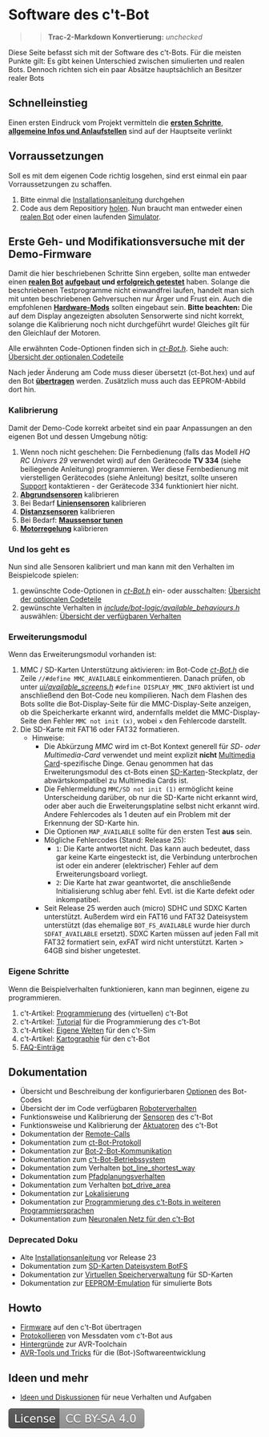 # Software des c't-Bot

>> **Trac-2-Markdown Konvertierung:** *unchecked*

Diese Seite befasst sich mit der Software des c't-Bots. Für die meisten Punkte gilt: Es gibt keinen Unterschied zwischen simulierten und realen Bots. Dennoch richten sich ein paar Absätze hauptsächlich an Besitzer realer Bots

## Schnelleinstieg

Einen ersten Eindruck vom Projekt vermitteln die **[ersten Schritte](../Firststeps/Firststeps.md)**, **[allgemeine Infos und Anlaufstellen](../WikiStart/WikiStart.md#Anlaufstellen)** sind auf der Hauptseite verlinkt

## Vorraussetzungen

Soll es mit dem eigenen Code richtig losgehen, sind erst einmal ein paar Vorraussetzungen zu schaffen.

1. Bitte einmal die [Installationsanleitung](../InstallationsanleitungR23/InstallationsanleitungR23.md) durchgehen
1. Code aus dem Repositiory [holen](../GITUndEclipse/GITUndEclipse.md). Nun braucht man entweder einen [realen Bot](../ct-Bot-Hardware/ct-Bot-Hardware.md) oder einen laufenden [Simulator](../ct-Sim/ct-Sim.md).

## Erste Geh- und Modifikationsversuche mit der Demo-Firmware

Damit die hier beschriebenen Schritte Sinn ergeben, sollte man entweder einen **[realen Bot](../ct-Bot-Hardware/ct-Bot-Hardware.md)** **[aufgebaut](../ct-Bot-Hardware/ct-Bot-Hardware.md#Aufbau-und-Montage) und [erfolgreich getestet](../ct-Bot-Hardware/ct-Bot-Hardware.md#Test-eines-frisch-aufgebauten-ct-Bots)** haben. Solange die beschriebenen Testprogramme nicht einwandfrei laufen, handelt man sich mit unten beschriebenen Gehversuchen nur Ärger und Frust ein. Auch die empfohlenen **[Hardware-Mods](../ct-Bot-Modifikationen/ct-Bot-Modifikationen.md)** sollten eingebaut sein.
**Bitte beachten:** Die auf dem Display angezeigten absoluten Sensorwerte sind nicht korrekt, solange die Kalibrierung noch nicht durchgeführt wurde! Gleiches gilt für den Gleichlauf der Motoren.

Alle erwähnten Code-Optionen finden sich in *[ct-Bot.h](https://github.com/tsandmann/ct-bot/blob/master/ct-Bot.h)*. Siehe auch: [Übersicht der optionalen Codeteile](../ctBotH/ctBotH.md)

Nach jeder Änderung am Code muss dieser übersetzt (ct-Bot.hex) und auf den Bot **[übertragen](../Flash/Flash.md)** werden. Zusätzlich muss auch das EEPROM-Abbild dort hin.

### Kalibrierung

Damit der Demo-Code korrekt arbeitet sind ein paar Anpassungen an den eigenen Bot und dessen Umgebung nötig:

1. Wenn noch nicht geschehen: Die Fernbedienung (falls das Modell *HQ RC Univers 29* verwendet wird) auf den Gerätecode **TV 334** (siehe beiliegende Anleitung) programmieren. Wer diese Fernbedienung mit vierstelligen Gerätecodes (siehe Anleitung) besitzt, sollte unseren [Support](../FirstSteps/FirstSteps.md#Support) kontaktieren - der Gerätecode 334 funktioniert hier nicht.
1. **[Abgrundsensoren](../ct-Bot-Software-Sensoren/ct-Bot-Software-Sensoren.md#Abgrundsensoren)** kalibrieren
1. Bei Bedarf **[Liniensensoren](../ct-Bot-Software-Sensoren/ct-Bot-Software-Sensoren.md#Liniensensoren)** kalibrieren
1. **[Distanzsensoren](../ct-Bot-Software-Sensoren/ct-Bot-Software-Sensoren.md#Distanzsensoren)** kalibrieren
1. Bei Bedarf: **[Maussensor tunen](../ct-Bot-Software-Sensoren/ct-Bot-Software-Sensoren.md#Maussensor)**
1. **[Motorregelung](../ct-Bot-Software-Aktuatoren/ct-Bot-Software-Aktuatoren.md#Motoren)** kalibrieren

### Und los geht es

Nun sind alle Sensoren kalibriert und man kann mit den Verhalten im Beispielcode spielen:

1. gewünschte Code-Optionen in *[ct-Bot.h](https://github.com/tsandmann/ct-bot/blob/master/ct-Bot.h)* ein- oder ausschalten: [Übersicht der optionalen Codeteile](../ctBotH/ctBotH.md)
1. gewünschte Verhalten in *[include/bot-logic/available_behaviours.h](https://github.com/tsandmann/ct-bot/blob/master/include/bot-logic/available_behaviours.h)* auswählen: [Übersicht der verfügbaren Verhalten](../Verhalten/Verhalten.md)

### Erweiterungsmodul

Wenn das Erweiterungsmodul vorhanden ist:

1. MMC / SD-Karten Unterstützung aktivieren: im Bot-Code *[ct-Bot.h](https://github.com/tsandmann/ct-bot/blob/master/ct-Bot.h)* die Zeile `//#define MMC_AVAILABLE` einkommentieren. Danach prüfen, ob unter *[ui/available_screens.h](https://github.com/tsandmann/ct-bot/blob/master/ui/available_screens.h)* `#define DISPLAY_MMC_INFO` aktiviert ist und anschließend den Bot-Code neu kompilieren. Nach dem Flashen des Bots sollte die Bot-Display-Seite für die MMC-Display-Seite anzeigen, ob die Speicherkarte erkannt wird, andernfalls meldet die MMC-Display-Seite den Fehler `MMC not init (x)`, wobei `x` den Fehlercode darstellt.
1. Die SD-Karte mit FAT16 oder FAT32 formatieren.
    * Hinweise:
      * Die Abkürzung *MMC* wird im ct-Bot Kontext generell für *SD- oder Multimedia-Card* verwendet und meint explizit **nicht** [Multimedia Card](https://de.wikipedia.org/wiki/Multimedia_Card)-spezifische Dinge. Genau genommen hat das Erweiterungsmodul des ct-Bots einen [SD-Karten](https://de.wikipedia.org/wiki/SD-Karte)-Steckplatz, der abwärtskompatibel zu Multimedia Cards ist.
      * Die Fehlermeldung `MMC/SD not init (1)` ermöglicht keine Unterscheidung darüber, ob nur die SD-Karte nicht erkannt wird, oder aber auch die Erweiterungsplatine selbst nicht erkannt wird. Andere Fehlercodes als 1 deuten auf ein Problem mit der Erkennung der SD-Karte hin.
      * Die Optionen `MAP_AVAILABLE` sollte für den ersten Test **aus** sein.
      * Mögliche Fehlercodes (Stand: Release 25):
        * `1`: Die Karte antwortet nicht. Das kann auch bedeutet, dass gar keine Karte eingesteckt ist, die Verbindung unterbrochen ist oder ein anderer (elektrischer) Fehler auf dem Erweiterungsboard vorliegt.
        * `2`: Die Karte hat zwar geantwortet, die anschließende Initialisierung schlug aber fehl. Evtl. ist die Karte defekt oder inkompatibel.
      * Seit Release 25 werden auch (micro) SDHC und SDXC Karten unterstützt. Außerdem wird ein FAT16 und FAT32 Dateisystem unterstützt (das ehemalige `BOT_FS_AVAILABLE` wurde hier durch `SDFAT_AVAILABLE` ersetzt). SDXC Karten müssen auf jeden Fall mit FAT32 formatiert sein, exFAT wird nicht unterstützt. Karten > 64GB sind bisher ungetestet.

### Eigene Schritte

Wenn die Beispielverhalten funktionieren, kann man beginnen, eigene zu programmieren.

1. c't-Artikel: [Programmierung](https://www.heise.de/ct/artikel/Hohe-Schule-290392.html) des (virtuellen) c't-Bot
1. c't-Artikel: [Tutorial](https://www.heise.de/ct/artikel/Ausgang-gesucht-290460.html) für die Programmierung des c't-Bot
1. c't-Artikel: [Eigene Welten](https://www.heise.de/ct/artikel/Genesis-290480.html) für den c't-Sim
1. c't-Artikel: [Kartographie](https://www.heise.de/ct/artikel/An-der-naechsten-Ecke-links-290662.html) für den c't-Bot
1. [FAQ-Einträge](https://www.heise.de/ct/artikel/FAQ-fuer-c-t-Bot-und-c-t-SIM-291940.html)

## Dokumentation

* Übersicht und Beschreibung der konfigurierbaren [Optionen](../ctBotH/ctBotH.md) des Bot-Codes
* Übersicht der im Code verfügbaren [Roboterverhalten](../Verhalten/Verhalten.md)
* Funktionsweise und Kalibrierung der [Sensoren](../ct-Bot-Software-Sensoren/ct-Bot-Software-Sensoren.md) des c't-Bot
* Funktionsweise und Kalibrierung der [Aktuatoren](../ct-Bot-Software-Aktuatoren/ct-Bot-Software-Aktuatoren.md) des c't-Bot
* Dokumentation der [Remote-Calls](../RemoteCall/RemoteCall.md)
* Dokumentation zum [ct-Bot-Protokoll](../DokuProtocol/DokuProtocol.md)
* Dokumentation zur [Bot-2-Bot-Kommunikation](../DokuBot2Bot/DokuBot2Bot.md)
* Dokumentation zum [c't-Bot-Betriebssystem](../DokuOS/DokuOS.md)
* Dokumentation zum Verhalten [bot_line_shortest_way](../DokuLineShortestWay/DokuLineShortestWay.md)
* Dokumentation zum [Pfadplanungsverhalten](../DokuPathplaning/DokuPathplaning.md)
* Dokumentation zum Verhalten [bot_drive_area](../DokuDriveArea/DokuDriveArea.md)
* Dokumentation zur [Lokalisierung](../Localization/Localization.md)
* Dokumentation zur [Programmierung des c't-Bots in weiteren Programmiersprachen](../DokuScriptLanguages/DokuScriptLanguages.md)
* Dokumentation zum [Neuronalen Netz für den c't-Bot](../DokuNeuralnet/dok_bot_nn.htm)

### Deprecated Doku

* Alte [Installationsanleitung](../deprecated/Installationsanleitung/Installationsanleitung.md) vor Release 23
* Dokumentation zum [SD-Karten Dateisystem BotFS](../deprecated/DokuBotFs/DokuBotFs.md)
* Dokumentation zur [Virtuellen Speicherverwaltung](../deprecated/DokuMmcVm/DokuMmcVm.md) für SD-Karten
* Dokumentation zur [EEPROM-Emulation](../deprecated/DokuEepromEmu/DokuEepromEmu.md) für simulierte Bots

## Howto

* [Firmware](../Flash/Flash.md) auf den c't-Bot übertragen
* [Protokollieren](../Logging/Logging.md) von Messdaten vom c't-Bot aus
* [Hintergründe](../AVRToolchainInterna/AVRToolchainInterna.md) zur AVR-Toolchain
* [AVR-Tools und Tricks](../Utils/Utils.md) für die (Bot-)Softwareentwicklung

## Ideen und mehr

* [Ideen und Diskussionen](../NeueVerhalten/NeueVerhalten.md) für neue Verhalten und Aufgaben

[![License: CC BY-SA 4.0](../license.svg)](https://creativecommons.org/licenses/by-sa/4.0/)
